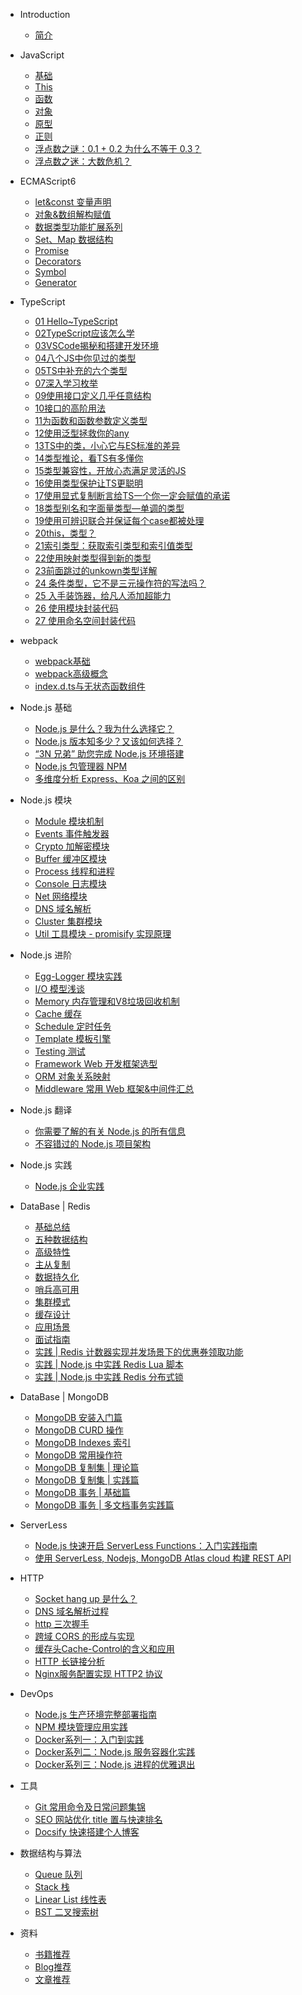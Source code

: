 * Introduction
    * [简介](README.md)

* JavaScript
    * [基础](/javascript/base.md)
    * [This](/javascript/this.md)
    * [函数](/javascript/func.md)
    * [对象](/javascript/object.md)
    * [原型](/javascript/prototype.md)
    * [正则](/javascript/regexp.md)
    * [浮点数之谜：0.1 + 0.2 为什么不等于 0.3？](/javascript/floating-point-number-0.1-0.2.md)
    * [浮点数之迷：大数危机？](/javascript/floating-point-number-float-bigint-question.md)

* ECMAScript6
    * [let&const 变量声明](/es6/readme.md#新增声明变量)
    * [对象&数组解构赋值](/es6/readme.md#解构赋值)
    * [数据类型功能扩展系列](/es6/readme.md#解构赋值)
    * [Set、Map 数据结构](/es6/set-map.md#解构赋值)
    * [Promise](/es6/promise.md)
    * [Decorators](/es6/decorators.md)
    * [Symbol](/es6/symbol.md)
    * [Generator](/es6/generator.md)

* TypeScript
    * [01 Hello~TypeScript](/TypeScript/01导读：Hello~TypeScript.md#01导读：Hello~TypeScript)
    * [02TypeScript应该怎么学](/TypeScript/02TypeScript应该怎么学.md#)
    * [03VSCode揭秘和搭建开发环境](/TypeScript/03VSCode揭秘和搭建开发环境.md)
    * [04八个JS中你见过的类型](/TypeScript/04八个JS中你见过的类型.md)
    * [05TS中补充的六个类型](/TypeScript/05TS中补充的六个类型.md)
    * [07深入学习枚举](/TypeScript/07深入学习枚举.md)
    * [09使用接口定义几乎任意结构](/TypeScript/09使用接口定义几乎任意结构.md)
    * [10接口的高阶用法](/TypeScript/10接口的高阶用法.md)
    * [11为函数和函数参数定义类型](/TypeScript/11为函数和函数参数定义类型.md)
    * [12使用泛型拯救你的any](/TypeScript/12使用泛型拯救你的any.md)
    * [13TS中的类，小心它与ES标准的差异](/TypeScript/13TS中的类，小心它与ES标准的差异.md)
    * [14类型推论，看TS有多懂你](/TypeScript/14类型推论，看TS有多懂你.md)
    * [15类型兼容性，开放心态满足灵活的JS](/TypeScript/15类型兼容性，开放心态满足灵活的JS.md)
    * [16使用类型保护让TS更聪明](/TypeScript/16使用类型保护让TS更聪明.md)
    * [17使用显式复制断言给TS一个你一定会赋值的承诺](/TypeScript/17使用显式复制断言给TS一个你一定会赋值的承诺.md)
    * [18类型别名和字面量类型—单调的类型](/TypeScript/18类型别名和字面量类型—单调的类型.md)
    * [19使用可辨识联合并保证每个case都被处理](/TypeScript/19使用可辨识联合并保证每个case都被处理.md)
    * [20this，类型？](/Typescript/20this，类型？.md)
    * [21索引类型：获取索引类型和索引值类型](/Typescript/21索引类型：获取索引类型和索引值类型.md)
    * [22使用映射类型得到新的类型](/Typescript/22使用映射类型得到新的类型.md)
    * [23前面跳过的unkown类型详解](/Typescript/23前面跳过的unkown类型详解)
    * [24 条件类型，它不是三元操作符的写法吗？](/Typescript/24条件类型，它不是三元操作符的写法吗？.md)
    * [25 入手装饰器，给凡人添加超能力](/Typescript/25入手装饰器，给凡人添加超能力.md)
    * [26 使用模块封装代码](/Typescript/26使用模块封装代码.md)
    * [27 使用命名空间封装代码](/Typescript/27使用命名空间封装代码)

* webpack
    * [webpack基础](/webpack/webpack.md)
    * [webpack高级概念](/webpack/webpack的高级概念.md)
    * [index.d.ts与无状态函数组件](/webpack/index.d.ts与无状态函数组件.md)
 

* Node.js 基础
    - [Node.js 是什么？我为什么选择它？](/nodejs/base/what-is-nodejs.md)
    - [Node.js 版本知多少？又该如何选择？](/nodejs/base/release.md)
    - [“3N 兄弟” 助您完成 Node.js 环境搭建](/nodejs/base/install.md)
    - [Node.js 包管理器 NPM](/nodejs/base/npm.md)
    - [多维度分析 Express、Koa 之间的区别](/nodejs/base/express-vs-koa.md)
* Node.js 模块
    - [Module 模块机制](/nodejs/module.md)
    - [Events 事件触发器](/nodejs/events.md)
    - [Crypto 加解密模块](/nodejs/crypto.md)
    - [Buffer 缓冲区模块](/nodejs/buffer.md)
    - [Process 线程和进程](/nodejs/process-threads.md)
    - [Console 日志模块](/nodejs/console.md)
    - [Net 网络模块](/nodejs/net.md)
    - [DNS 域名解析](/nodejs/dns.md)
    - [Cluster 集群模块](nodejs/cluster-base.md)
    - [Util 工具模块 - promisify 实现原理](nodejs/modules/util-promisify.md)
    
* Node.js 进阶
    - [Egg-Logger 模块实践](/nodejs/logger.md)
    - [I/O 模型浅谈](/nodejs/IO.md)
    - [Memory 内存管理和V8垃圾回收机制](/nodejs/memory.md)
    - [Cache 缓存](/nodejs/cache.md#缓存)
    - [Schedule 定时任务](/nodejs/schedule.md#定时任务)
    - [Template 模板引擎](/nodejs/template.md#模板引擎)
    - [Testing 测试](/nodejs/test.md)
    - [Framework Web 开发框架选型](/nodejs/framework.md#框架)
    - [ORM 对象关系映射](/nodejs/orm.md#ORM)
    - [Middleware 常用 Web 框架&中间件汇总](/nodejs/middleware.md)

- Node.js 翻译
    - [你需要了解的有关 Node.js 的所有信息](/nodejs/translate/everything-you-need-to-know-about-node-js-lnc.md)
    - [不容错过的 Node.js 项目架构](/nodejs/translate/bulletproof-node.js-project-architecture.md)

- Node.js 实践
    - [Node.js 企业实践](/nodejs/practice/enterprise.md)

- DataBase | Redis
    - [基础总结](/database/redis.md)
    - [五种数据结构](/database/redis-typeof-data.md)
    - [高级特性](/database/redis-advanced-feature.md)
    - [主从复制](/database/redis-master-slave.md)
    - [数据持久化](/database/redis-persistence.md)
    - [哨兵高可用](/database/redis-sentinel.md)
    - [集群模式](/database/redis-cluster.md)
    - [缓存设计](/database/redis-cache.md)
    - [应用场景](/database/redis-scene.md)
    - [面试指南](/database/redis-interview.md)
    - [实践 | Redis 计数器实现并发场景下的优惠券领取功能](/database/redis-counter-luck.md)
    - [实践 | Node.js 中实践 Redis Lua 脚本](/database/redis-lua.md)
    - [实践 | Node.js 中实践 Redis 分布式锁](/database/redis-lock.md)

- DataBase | MongoDB
    - [MongoDB 安装入门篇](/database/mongodb.md)
    - [MongoDB CURD 操作](/database/mongodb-curd.md)
    - [MongoDB Indexes 索引](/database/mongodb-indexes.md)
    - [MongoDB 常用操作符](/database/mongodb-operator.md)
    - [MongoDB 复制集 | 理论篇](/database/mongodb-replication.md)
    - [MongoDB 复制集 | 实践篇](/database/mongodb-replication-pratice.md)
    - [MongoDB 事务 | 基础篇](/database/mongodb-transactions.md)
    - [MongoDB 事务 | 多文档事务实践篇](/database/mongodb-transactions-pratice.md)

- ServerLess
    - [Node.js 快速开启 ServerLess Functions：入门实践指南](/serverless/serverless-functions-using-node-and-aws.md)
    - [使用 ServerLess, Nodejs, MongoDB Atlas cloud 构建 REST API](/serverless/node-mongodb-altas-serverless-api.md)

    
* HTTP
    - [Socket hang up 是什么？](https://github.com/Q-Angelo/http-protocol/blob/master/docs/socket-hang-up.md)
    - [DNS 域名解析过程](https://github.com/Q-Angelo/http-protocol/blob/master/docs/dns-process.md)
    - [http 三次握手](https://github.com/Q-Angelo/http-protocol#http三次握手)
    - [跨域 CORS 的形成与实现](https://github.com/Q-Angelo/http-protocol#跨域cors)
    - [缓存头Cache-Control的含义和应用](https://github.com/Q-Angelo/http-protocol#可缓存性)
    - [HTTP 长链接分析](https://github.com/Q-Angelo/http-protocol#http长链接)
    - [Nginx服务配置实现 HTTP2 协议](https://github.com/Q-Angelo/http-protocol#实现http2协议)

* DevOps
    - [Node.js 生产环境完整部署指南](/devops/node-deploy.md)
    - [NPM 模块管理应用实践](/devops/npm-deploy.md)
    - [Docker系列一：入门到实践](/devops/docker-base.md)
    - [Docker系列二：Node.js 服务容器化实践](/devops/docker-nodejs.md)
    - [Docker系列三：Node.js 进程的优雅退出](/devops/docker-build-nodejs-smooth-program.md)

* 工具
    - [Git 常用命令及日常问题集锦](/tools/git.md)
    - [SEO 网站优化 title 置与快速排名](/tools/seo.md)
    - [Docsify 快速搭建个人博客](/tools/docsify.md)

* 数据结构与算法
    - [Queue 队列](/algorithm/queue.md)
    - [Stack 栈](/algorithm/stack.md)
    - [Linear List 线性表](/algorithm/linear-list.md)
    - [BST 二叉搜索树](/algorithm/bst.md)

* 资料
    - [书籍推荐](/materials/book.md)
    - [Blog推荐](/materials/blog.md)
    - [文章推荐](/materials/article.md)
